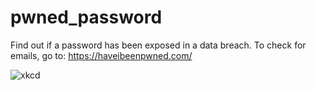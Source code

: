 # pwned_password

Find out if a password has been exposed in a data breach.
To check for emails, go to: https://haveibeenpwned.com/

<img src="https://imgs.xkcd.com/comics/password_strength.png" alt="xkcd">
